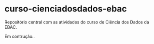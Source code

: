 # curso-cienciadosdados-ebac

Repositório central com as atividades do curso de Ciência dos Dados da EBAC.

Em contrução..
